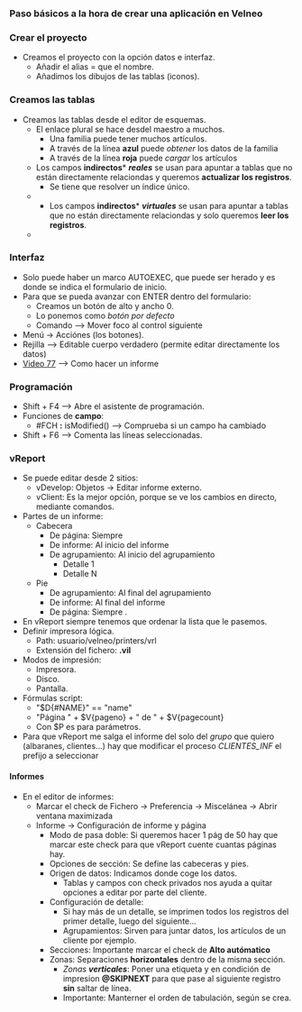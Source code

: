 


### Paso básicos a la hora de crear una aplicación en Velneo
### Crear el proyecto
* Creamos el proyecto con la opción datos e interfaz.
  * Añadir el alias = que el nombre.
  * Añadimos los dibujos de las tablas (iconos).
 
### Creamos las tablas
* Creamos las tablas desde el editor de esquemas.
  *  El enlace plural se hace desdel maestro a muchos.
     * Una familia puede tener muchos artículos.
     * A través de la línea **azul** puede *obtener* los datos de la familia
     *  A través de la línea **roja** puede *cargar* los artículos
   * Los campos **indirectos*** ***reales*** se usan para apuntar a tablas que no están directamente relaciondas y queremos **actualizar los registros**.
     * Se tiene que resolver un índice único.  
   * * Los campos **indirectos*** ***virtuales*** se usan para apuntar a tablas que no están directamente relaciondas y solo queremos **leer los registros**. 
   * 
### Interfaz
* Solo puede haber un marco AUTOEXEC, que puede ser herado y es donde se indica el formulario de inicio.
* Para que se pueda avanzar con ENTER dentro del formulario:
   *  Creamos un botón de alto y ancho 0.
   *  Lo ponemos como *botón por defecto*
   *  Comando --> Mover foco al control siguiente
 * Menú -> Acciónes (los botones).  
 * Rejilla --> Editable cuerpo verdadero (permite editar directamente los datos)
 * [Video 77](https://www.youtube.com/watch?v=-1NGm5foTdo&list=PL-bVpgNOlmioFuAHHTmRlXX2dlof9w_tY&index=77) --> Como hacer un informe 
   
### Programación 
   * Shift + F4 --> Abre el asistente de programación.
   * Funciones de **campo**:
     *  #FCH **:** isModified() --> Comprueba si un campo ha cambiado
   * Shift + F6 --> Comenta las líneas seleccionadas.
   
### vReport
* Se puede editar desde 2 sitios:
  * vDevelop: Objetos -> Editar informe externo.
  * vClient: Es la mejor opción, porque se ve los cambios en directo, mediante comandos.
* Partes de un informe:
   *  Cabecera 
      * De página: Siempre
      * De informe: Al inicio del informe
      * De agrupamiento: Al inicio del agrupamiento
         * Detalle 1
         * Detalle N
  * Pie 
    * De agrupamiento: Al final del agrupamiento
    * De informe: Al final del informe
     * De página: Siempre .
* En vReport siempre tenemos que ordenar la lista que le pasemos. 
* Definir impresora lógica.
   *  Path: usuario/velneo/printers/vrl
    * Extensión del fichero: **.vil**
 *  Modos de impresión:
     * Impresora.
     * Disco.
     * Pantalla. 
 * Fórmulas script:
    * "$D{#NAME}" == "name" 
    * "Página " + $V{pageno} + " de " + $V{pagecount}
    * Con $P es para parámetros.
  * Para que vReport me salga el informe del solo del *grupo*  que quiero (albaranes, clientes...) hay que modificar el proceso *CLIENTES_INF* el prefijo a seleccionar
#### Informes
* En el editor de informes:
    * Marcar el check de Fichero -> Preferencia -> Miscelánea -> Abrir ventana maximizada
    * Informe -> Configuración de informe y página  
       * Modo de pasa doble: Si queremos hacer 1 pág de 50 hay que marcar este check para que vReport cuente cuantas páginas hay.
       * Opciones de sección: Se define las cabeceras y pies.
       * Origen de datos: Indicamos donde coge los datos.
          * Tablas y campos con check privados nos ayuda a quitar opciones a editar por parte del cliente.
        * Configuración de detalle: 
           * Si hay más de un detalle, se imprimen todos los registros del primer detalle, luego del siguiente... 
           * Agrupamientos: Sirven para juntar datos, los artículos de un cliente por ejemplo.
         * Secciones: Importante marcar el check de **Alto autómatico** 
         * Zonas: Separaciones **horizontales** dentro de la misma sección.
            * *Zonas* ***verticales***: Poner una etiqueta y en condición de impresion **@SKIPNEXT** para que pase al siguiente registro **sin** saltar de línea.
            * Importante: Manterner el orden de tabulación, según se crea.
<!--stackedit_data:
eyJoaXN0b3J5IjpbLTE2NzM1MDIxNzcsLTExNDExNjQ3NzUsLT
EwMzI5OTcwODgsMTkwMzYzNjAzMywxMTk4MzkwMDEzLDE0ODQz
NTE5MTUsLTE4OTU0MTI3NDAsNjMxODEyMjgyLDM4NTc0NDE2My
wtMTAzMjUxMjgzNywtMjAxNjA0MDE0OCwtNDcxODQwMjcwLC00
NTQyODQ4OTUsNDExNzYzMTczLC0xNTExNDc4NzIzLC0yODgxNz
YwNTMsLTc4NDgzNjMyLDE1MDg4NDExODQsOTQ2MDI1MjgzLC0x
Nzc1NDk4ODM4XX0=
-->